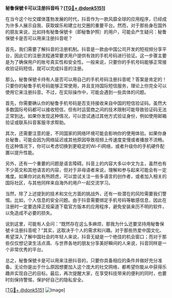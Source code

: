 **秘鲁保號卡可以注册抖音吗？[[TG💪+ @donk5151](https://t.me/s/donk5151)]**

在当今这个社交媒体蓬勃发展的时代，抖音作为一款风靡全球的应用程序，已经成为许多人展示自我、获取娱乐和建立社交圈的重要平台。然而，对于那些身在国外的朋友来说，比如持有秘鲁保號卡（即秘鲁护照）的用户，可能会产生疑问：秘鲁保號卡是否可以用来注册抖音呢？

首先，我们需要了解抖音的注册机制。抖音是一款由中国公司开发的短视频分享平台，因此它的注册流程通常要求用户提供有效的手机号码进行验证。这一步骤主要是为了确保用户的账号真实性和安全性。一般来说，只要你的手机号码能够正常接收验证码短信，就可以完成抖音的注册。

那么，秘鲁保號卡持有人是否可以用自己的手机号码注册抖音呢？答案是肯定的！只要你的秘鲁手机号码能够正常使用，并且支持国际短信服务，理论上你完全可以使用它来注册抖音。不过，在实际操作中，可能会遇到一些具体的问题。

首先，你需要确认你的秘鲁手机号码是否支持接收来自中国的短信验证码。虽然大多数国际号码都可以接收短信，但有时运营商之间的技术限制可能导致验证码无法正常到达。如果你发现这种情况，可以尝试通过其他方式验证身份，例如使用邮箱验证或联系抖音客服寻求帮助。

其次，还需要注意的是，不同国家的网络环境可能会影响你的使用体验。如果你身处秘鲁，可能会因为网络延迟或其他原因导致视频上传速度变慢或者播放不流畅。在这种情况下，你可以考虑切换到更稳定的Wi-Fi网络，或者升级你的手机硬件配置以提升性能。

另外，还有一个重要的问题是语言障碍。抖音上的内容大多以中文为主，虽然也有不少英文和其他语言的内容，但对于非母语者来说，理解和参与起来可能会有一定难度。如果你对此有所顾虑，可以尝试关注一些多语言的创作者，或者加入相关的国际社区，与其他同样来自海外的用户一起交流学习。

当然，除了上述提到的技术和文化方面的挑战外，还有一些潜在的风险需要我们警惕。比如，个人信息的安全问题。由于抖音需要绑定手机号码等敏感信息，因此在注册时一定要选择正规渠道下载官方版本的应用程序，避免安装来历不明的软件，以免造成不必要的损失。

说到这里，可能有人会问：“既然存在这么多麻烦，那我为什么还要坚持用秘鲁保號卡注册抖音呢？”其实，这取决于个人的需求和兴趣。对于那些热爱中国文化、希望深入了解中国社会的年轻人来说，抖音无疑是一个绝佳的机会窗口；而对于那些仅仅想记录生活点滴、与世界各地的朋友分享美好瞬间的人来说，抖音同样是一个非常优秀的平台。

总之，秘鲁保號卡是可以用来注册抖音的，只要你具备相应的条件并做好充分准备。无论你是出于什么原因想要加入这个庞大的社交网络，都希望你能从中获得乐趣并实现自己的目标。最后，再次提醒大家，在享受科技带来的便利的同时，也要时刻保持警惕，保护好自己的隐私安全。

[[TG💪+ @donk5151](https://t.me/s/donk5151) ![Image](https://i.postimg.cc/rwNCRYN7/Snipaste-2025-04-30-17-27-05.png)]
